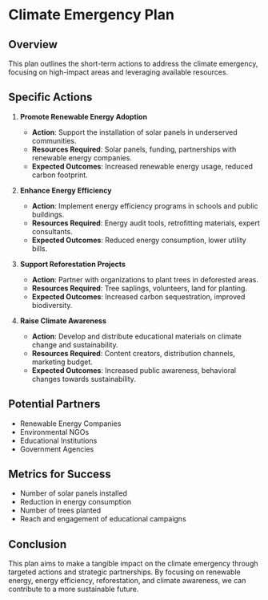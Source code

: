 # Climate Emergency Plan

## Overview
This plan outlines the short-term actions to address the climate emergency, focusing on high-impact areas and leveraging available resources.

## Specific Actions
1. **Promote Renewable Energy Adoption**
   - **Action**: Support the installation of solar panels in underserved communities.
   - **Resources Required**: Solar panels, funding, partnerships with renewable energy companies.
   - **Expected Outcomes**: Increased renewable energy usage, reduced carbon footprint.

2. **Enhance Energy Efficiency**
   - **Action**: Implement energy efficiency programs in schools and public buildings.
   - **Resources Required**: Energy audit tools, retrofitting materials, expert consultants.
   - **Expected Outcomes**: Reduced energy consumption, lower utility bills.

3. **Support Reforestation Projects**
   - **Action**: Partner with organizations to plant trees in deforested areas.
   - **Resources Required**: Tree saplings, volunteers, land for planting.
   - **Expected Outcomes**: Increased carbon sequestration, improved biodiversity.

4. **Raise Climate Awareness**
   - **Action**: Develop and distribute educational materials on climate change and sustainability.
   - **Resources Required**: Content creators, distribution channels, marketing budget.
   - **Expected Outcomes**: Increased public awareness, behavioral changes towards sustainability.

## Potential Partners
- Renewable Energy Companies
- Environmental NGOs
- Educational Institutions
- Government Agencies

## Metrics for Success
- Number of solar panels installed
- Reduction in energy consumption
- Number of trees planted
- Reach and engagement of educational campaigns

## Conclusion
This plan aims to make a tangible impact on the climate emergency through targeted actions and strategic partnerships. By focusing on renewable energy, energy efficiency, reforestation, and climate awareness, we can contribute to a more sustainable future.